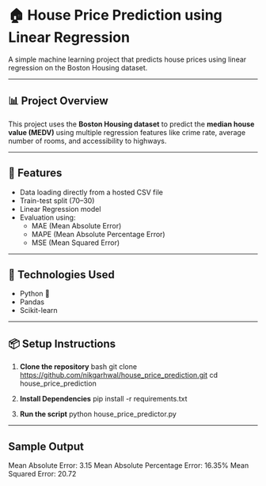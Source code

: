 # 🏠 House Price Prediction using Linear Regression

A simple machine learning project that predicts house prices using linear regression on the Boston Housing dataset.

---

## 📊 Project Overview

This project uses the **Boston Housing dataset** to predict the **median house value (MEDV)** using multiple regression features like crime rate, average number of rooms, and accessibility to highways.

---

## 🚀 Features

- Data loading directly from a hosted CSV file
- Train-test split (70–30)
- Linear Regression model
- Evaluation using:
  - MAE (Mean Absolute Error)
  - MAPE (Mean Absolute Percentage Error)
  - MSE (Mean Squared Error)

---

## 🧠 Technologies Used

- Python 🐍
- Pandas
- Scikit-learn

---

## 📦 Setup Instructions

1. **Clone the repository**
bash
git clone https://github.com/nikgarhwal/house_price_prediction.git
cd house_price_prediction

2. **Install Dependencies**
pip install -r requirements.txt

3. **Run the script**
python house_price_predictor.py

---

## Sample Output 

Mean Absolute Error: 3.15
Mean Absolute Percentage Error: 16.35%
Mean Squared Error: 20.72
